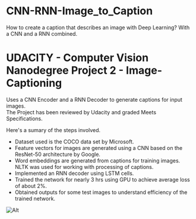 # CNN-RNN-Image_to_Caption
How to create a caption that describes an image with Deep Learning? With a CNN and a RNN combined.

# UDACITY - Computer Vision Nanodegree Project 2 - Image-Captioning

Uses a CNN Encoder and a RNN Decoder to generate captions for input images.<br/>
The Project has been reviewed by Udacity and graded Meets Specifications. <br/>

Here's a sumary of the steps involved.

- Dataset used is the COCO data set by Microsoft.
- Feature vectors for images are generated using a CNN based on the ResNet-50 architecture by Google.
- Word embeddings are generated from captions for training images. NLTK was used for working with processing of captions.
- Implemented an RNN decoder using LSTM cells.
- Trained the network for nearly 3 hrs using GPU to achieve average loss of about 2%.
- Obtained outputs for some test images to understand efficiency of the trained network.<br/>

![Alt](https://raw.githubusercontent.com/udacity/CVND---Image-Captioning-Project/master/images/encoder-decoder.png)
